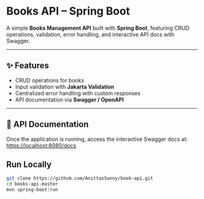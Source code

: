 # Books API – Spring Boot

A simple **Books Management API** built with **Spring Boot**, featuring CRUD operations, validation, error handling, and interactive API docs with Swagger.

---

## ✨ Features
- CRUD operations for books  
- Input validation with **Jakarta Validation**  
- Centralized error handling with custom responses  
- API documentation via **Swagger / OpenAPI**

---

## 📄 API Documentation
Once the application is running, access the interactive Swagger docs at:  
[https://localhost:8080/docs](https://localhost:8080/docs)


## Run Locally
```bash
git clone https://github.com/AnittasSunny/book-api.git
cd books-api-master
mvn spring-boot:run


